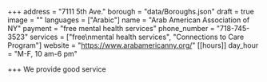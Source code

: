 +++
address = "7111 5th Ave."
borough = "data/Boroughs.json"
draft = true
image = ""
languages = ["Arabic"]
name = "Arab American Association of NY"
payment = "free mental health services"
phone_number = "718-745-3523"
services = ["free\nmental health services", "Connections to Care Program"]
website = "https://www.arabamericanny.org/"
[[hours]]
day_hour = "M-F, 10 am-6 pm"

+++
We provide good service